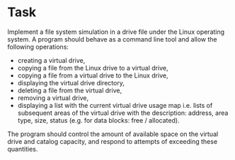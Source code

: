 # Task
Implement a file system simulation in a drive file under the Linux operating system. A program should behave as a command line tool and allow the following operations: 
- creating a virtual drive,
- copying a file from the Linux drive to a virtual drive,
- copying a file from a virtual drive to the Linux drive,
- displaying the virtual drive directory,
- deleting a file from the virtual drive,
- removing a virtual drive,
- displaying a list with the current virtual drive usage map i.e. lists of subsequent areas of the virtual drive with the description: address, area type, size, status (e.g. for data blocks: free / allocated).

The program should control the amount of available space on the virtual drive and catalog capacity, and respond to attempts of exceeding these quantities.